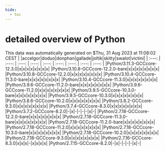 ```yaml
---
hide:
  - toc
---
```


detailed overview of Python
===========================


This data was automatically generated on $Thu, 31 Aug 2023 at 11:08:02 CEST
| |accelgor|doduo|donphan|gallade|joltik|skitty|swalot|victini|
| :---: | :---: | :---: | :---: | :---: | :---: | :---: | :---: | :---: |
|Python/3.11.3-GCCcore-12.3.0|x|x|x|x|x|x|x|x|
|Python/3.10.8-GCCcore-12.2.0-bare|x|x|x|x|x|x|x|x|
|Python/3.10.8-GCCcore-12.2.0|x|x|x|x|x|x|x|x|
|Python/3.10.4-GCCcore-11.3.0-bare|x|x|x|x|x|x|x|x|
|Python/3.10.4-GCCcore-11.3.0|x|x|x|x|x|x|x|x|
|Python/3.9.6-GCCcore-11.2.0-bare|x|x|x|x|x|x|x|x|
|Python/3.9.6-GCCcore-11.2.0|x|x|x|x|x|x|x|x|
|Python/3.9.5-GCCcore-10.3.0-bare|x|x|x|x|x|x|x|x|
|Python/3.9.5-GCCcore-10.3.0|x|x|x|x|x|x|x|x|
|Python/3.8.6-GCCcore-10.2.0|x|x|x|x|x|x|x|x|
|Python/3.8.2-GCCcore-9.3.0|x|x|x|x|x|x|x|x|
|Python/3.7.4-GCCcore-8.3.0|x|x|x|x|x|x|x|x|
|Python/3.7.2-GCCcore-8.2.0|-|x|-|-|-|-|x|-|
|Python/2.7.18-GCCcore-12.2.0-bare|x|x|x|x|x|x|x|x|
|Python/2.7.18-GCCcore-11.3.0-bare|x|x|x|x|x|x|x|x|
|Python/2.7.18-GCCcore-11.2.0-bare|x|x|x|x|x|x|x|x|
|Python/2.7.18-GCCcore-11.2.0|x|x|x|x|x|x|x|x|
|Python/2.7.18-GCCcore-10.3.0-bare|x|x|x|x|x|x|x|x|
|Python/2.7.18-GCCcore-10.2.0|x|x|x|x|x|x|x|x|
|Python/2.7.18-GCCcore-9.3.0|x|x|x|x|x|x|x|x|
|Python/2.7.16-GCCcore-8.3.0|x|x|x|-|x|x|x|x|
|Python/2.7.15-GCCcore-8.2.0|-|x|-|-|-|-|x|-|
